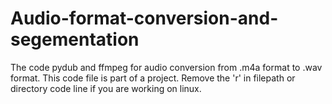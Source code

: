 # Audio-format-conversion-and-segementation
The code pydub and ffmpeg for audio conversion from .m4a format to .wav format. This code file is part of a project.  Remove the 'r' in  filepath or directory code line  if you are working on linux.

